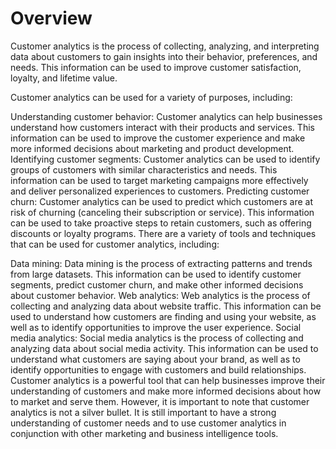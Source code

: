 # Overview
Customer analytics is the process of collecting, analyzing, and interpreting data about customers to gain insights into their behavior, preferences, and needs. This information can be used to improve customer satisfaction, loyalty, and lifetime value.

Customer analytics can be used for a variety of purposes, including:

Understanding customer behavior: Customer analytics can help businesses understand how customers interact with their products and services. This information can be used to improve the customer experience and make more informed decisions about marketing and product development.
Identifying customer segments: Customer analytics can be used to identify groups of customers with similar characteristics and needs. This information can be used to target marketing campaigns more effectively and deliver personalized experiences to customers.
Predicting customer churn: Customer analytics can be used to predict which customers are at risk of churning (canceling their subscription or service). This information can be used to take proactive steps to retain customers, such as offering discounts or loyalty programs.
There are a variety of tools and techniques that can be used for customer analytics, including:

Data mining: Data mining is the process of extracting patterns and trends from large datasets. This information can be used to identify customer segments, predict customer churn, and make other informed decisions about customer behavior.
Web analytics: Web analytics is the process of collecting and analyzing data about website traffic. This information can be used to understand how customers are finding and using your website, as well as to identify opportunities to improve the user experience.
Social media analytics: Social media analytics is the process of collecting and analyzing data about social media activity. This information can be used to understand what customers are saying about your brand, as well as to identify opportunities to engage with customers and build relationships.
Customer analytics is a powerful tool that can help businesses improve their understanding of customers and make more informed decisions about how to market and serve them. However, it is important to note that customer analytics is not a silver bullet. It is still important to have a strong understanding of customer needs and to use customer analytics in conjunction with other marketing and business intelligence tools.
